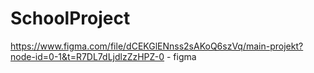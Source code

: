 # SchoolProject
https://www.figma.com/file/dCEKGlENnss2sAKoQ6szVq/main-projekt?node-id=0-1&t=R7DL7dLjdlzZzHPZ-0 - figma
